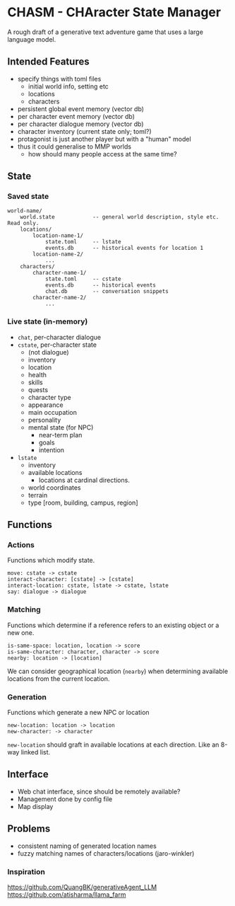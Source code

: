 # CHASM - CHAracter State Manager

A rough draft of a generative text adventure game that uses a large language model.


## Intended Features

- specify things with toml files
  * initial world info, setting etc
  * locations
  * characters
- persistent global event memory (vector db)
- per character event memory (vector db)
- per character dialogue memory (vector db)
- character inventory (current state only; toml?)
- protagonist is just another player but with a "human" model
- thus it could generalise to MMP worlds
  * how should many people access at the same time?


## State

### Saved state
```
world-name/
    world.state            -- general world description, style etc. Read only.
    locations/
        location-name-1/
            state.toml     -- lstate
            events.db      -- historical events for location 1
        location-name-2/
            ...
    characters/
        character-name-1/
            state.toml     -- cstate
            events.db      -- historical events
            chat.db        -- conversation snippets
        character-name-2/
            ...
```


### Live state (in-memory)

- `chat`, per-character dialogue
- `cstate`, per-character state
  * (not dialogue)
  * inventory
  * location
  * health
  * skills
  * quests
  * character type 
  * appearance
  * main occupation
  * personality
  * mental state (for NPC)
    - near-term plan
    - goals
    - intention
- `lstate`
  * inventory
  * available locations
    - locations at cardinal directions.
  * world coordinates
  * terrain
  * type [room, building, campus, region]


## Functions


### Actions

Functions which modify state.

```
move: cstate -> cstate
interact-character: [cstate] -> [cstate]
interact-location: cstate, lstate -> cstate, lstate
say: dialogue -> dialogue
```


### Matching

Functions which determine if a reference refers to an existing object or a new one.

```
is-same-space: location, location -> score
is-same-character: character, character -> score
nearby: location -> [location]
```

We can consider geographical location (`nearby`) when determining available locations from the current location.


### Generation

Functions which generate a new NPC or location

```
new-location: location -> location
new-character: -> character
```

`new-location` should graft in available locations at each direction. Like an 8-way linked list.


## Interface

- Web chat interface, since should be remotely available?
- Management done by config file
- Map display


## Problems

- consistent naming of generated location names
- fuzzy matching names of characters/locations (jaro-winkler)


### Inspiration

https://github.com/QuangBK/generativeAgent_LLM
https://github.com/atisharma/llama_farm
